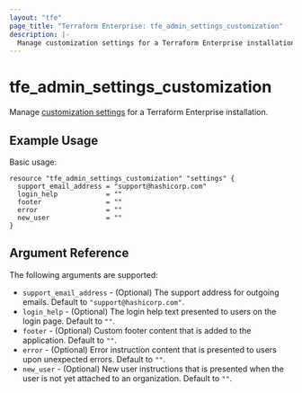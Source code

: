 ```yaml
---
layout: "tfe"
page_title: "Terraform Enterprise: tfe_admin_settings_customization"
description: |-
  Manage customization settings for a Terraform Enterprise installation.
---
```


# tfe_admin_settings_customization

Manage [customization settings](https://www.terraform.io/cloud-docs/api-docs/admin/settings#list-customization-settings) for a Terraform Enterprise installation.

## Example Usage

Basic usage:

```hcl
resource "tfe_admin_settings_customization" "settings" {
  support_email_address = "support@hashicorp.com"
  login_help            = ""
  footer                = ""
  error                 = ""
  new_user              = ""
}
```

## Argument Reference

The following arguments are supported:

* `support_email_address` - (Optional) The support address for outgoing emails. Default to `"support@hashicorp.com"`.
* `login_help` - (Optional) The login help text presented to users on the login page. Default to `""`.
* `footer` - (Optional) Custom footer content that is added to the application. Default to `""`.
* `error` - (Optional) Error instruction content that is presented to users upon unexpected errors. Default to `""`.
* `new_user` - (Optional) New user instructions that is presented when the user is not yet attached to an organization. Default to `""`.
